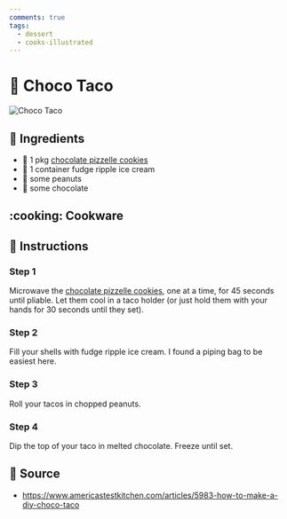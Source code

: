 ```yaml
---
comments: true
tags:
  - dessert
  - cooks-illustrated
---
```

# :taco: Choco Taco

![Choco Taco](../assets/images/choco-taco.jpg)

## :salt: Ingredients

- :cookie: 1 pkg [chocolate pizzelle cookies][1]
- :icecream: 1 container fudge ripple ice cream
- :peanuts: some peanuts
- :chocolate_bar: some chocolate

## :cooking: Cookware

## :pencil: Instructions

### Step 1

Microwave the [chocolate pizzelle cookies][1], one at a time, for 45 seconds until pliable. Let them cool in a taco
holder (or just hold them with your hands for 30 seconds until they set).

### Step 2

Fill your shells with fudge ripple ice cream. I found a piping bag to be easiest here.

### Step 3

Roll your tacos in chopped peanuts.

### Step 4

Dip the top of your taco in melted chocolate. Freeze until set.

## :link: Source

- <https://www.americastestkitchen.com/articles/5983-how-to-make-a-diy-choco-taco>

[1]: <../cookies-and-bars/chocolate-pizzelle.md>
